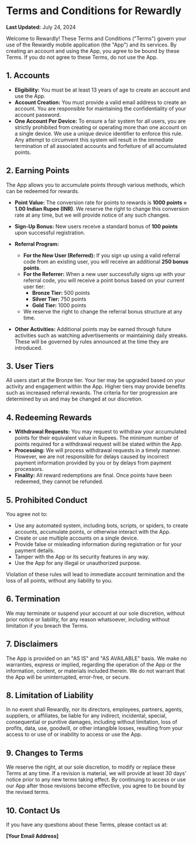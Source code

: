 
# Terms and Conditions for Rewardly

**Last Updated:** July 24, 2024

Welcome to Rewardly! These Terms and Conditions ("Terms") govern your use of the Rewardly mobile application (the "App") and its services. By creating an account and using the App, you agree to be bound by these Terms. If you do not agree to these Terms, do not use the App.

## 1. Accounts

- **Eligibility:** You must be at least 13 years of age to create an account and use the App.
- **Account Creation:** You must provide a valid email address to create an account. You are responsible for maintaining the confidentiality of your account password.
- **One Account Per Device:** To ensure a fair system for all users, you are strictly prohibited from creating or operating more than one account on a single device. We use a unique device identifier to enforce this rule. Any attempt to circumvent this system will result in the immediate termination of all associated accounts and forfeiture of all accumulated points.

## 2. Earning Points

The App allows you to accumulate points through various methods, which can be redeemed for rewards.

- **Point Value:** The conversion rate for points to rewards is **1000 points = 1.00 Indian Rupee (INR)**. We reserve the right to change this conversion rate at any time, but we will provide notice of any such changes.

- **Sign-Up Bonus:** New users receive a standard bonus of **100 points** upon successful registration.

- **Referral Program:**
  - **For the New User (Referred):** If you sign up using a valid referral code from an existing user, you will receive an additional **250 bonus points**.
  - **For the Referrer:** When a new user successfully signs up with your referral code, you will receive a point bonus based on your current user tier:
    - **Bronze Tier:** 500 points
    - **Silver Tier:** 750 points
    - **Gold Tier:** 1000 points
  - We reserve the right to change the referral bonus structure at any time.

- **Other Activities:** Additional points may be earned through future activities such as watching advertisements or maintaining daily streaks. These will be governed by rules announced at the time they are introduced.

## 3. User Tiers

All users start at the Bronze tier. Your tier may be upgraded based on your activity and engagement within the App. Higher tiers may provide benefits such as increased referral rewards. The criteria for tier progression are determined by us and may be changed at our discretion.

## 4. Redeeming Rewards

- **Withdrawal Requests:** You may request to withdraw your accumulated points for their equivalent value in Rupees. The minimum number of points required for a withdrawal request will be stated within the App.
- **Processing:** We will process withdrawal requests in a timely manner. However, we are not responsible for delays caused by incorrect payment information provided by you or by delays from payment processors.
- **Finality:** All reward redemptions are final. Once points have been redeemed, they cannot be refunded.

## 5. Prohibited Conduct

You agree not to:

- Use any automated system, including bots, scripts, or spiders, to create accounts, accumulate points, or otherwise interact with the App.
- Create or use multiple accounts on a single device.
- Provide false or misleading information during registration or for your payment details.
- Tamper with the App or its security features in any way.
- Use the App for any illegal or unauthorized purpose.

Violation of these rules will lead to immediate account termination and the loss of all points, without any liability to you.

## 6. Termination

We may terminate or suspend your account at our sole discretion, without prior notice or liability, for any reason whatsoever, including without limitation if you breach the Terms.

## 7. Disclaimers

The App is provided on an "AS IS" and "AS AVAILABLE" basis. We make no warranties, express or implied, regarding the operation of the App or the information, content, or materials included therein. We do not warrant that the App will be uninterrupted, error-free, or secure.

## 8. Limitation of Liability

In no event shall Rewardly, nor its directors, employees, partners, agents, suppliers, or affiliates, be liable for any indirect, incidental, special, consequential or punitive damages, including without limitation, loss of profits, data, use, goodwill, or other intangible losses, resulting from your access to or use of or inability to access or use the App.

## 9. Changes to Terms

We reserve the right, at our sole discretion, to modify or replace these Terms at any time. If a revision is material, we will provide at least 30 days' notice prior to any new terms taking effect. By continuing to access or use our App after those revisions become effective, you agree to be bound by the revised terms.

## 10. Contact Us

If you have any questions about these Terms, please contact us at:

**[Your Email Address]**
